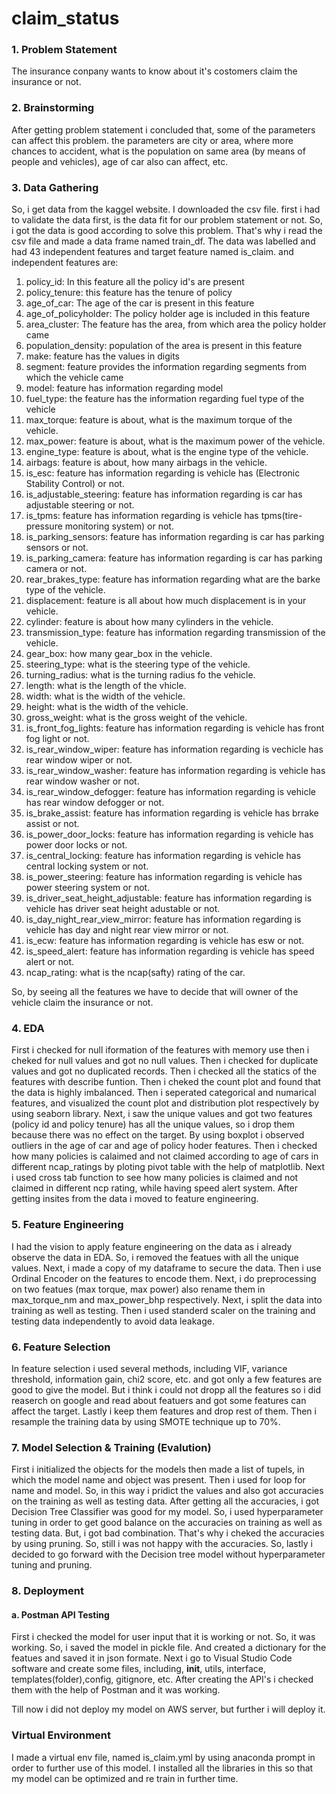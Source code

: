# claim_status
### 1. Problem Statement
The insurance conpany wants to know about it's costomers claim the insurance or not.

### 2. Brainstorming 
After getting problem statement  i concluded that, some of the parameters can affect this problem. the parameters are city or area, where more chances to accident, what is the population on same area (by means of people and vehicles), age of car also can affect, etc.

### 3. Data Gathering
So, i get data from the kaggel website. I downloaded the csv file. first i had to validate the data first, is the data fit for our problem statement or not. So, i got the data is good according to solve this problem. That's why i read the csv file and made a data frame named train_df.
The data was labelled and had 43 independent features and target feature named is_claim. and independent features are:

1. policy_id: In this feature all the policy id's are present
2. policy_tenure: this feature has the tenure of policy
3. age_of_car: The age of the car is present in this feature
4. age_of_policyholder: The policy holder age is included in this feature
5. area_cluster: The feature has the area, from which area the policy holder came
6. population_density: population of the area is present in this feature
7. make: feature has the values in digits
8. segment: feature provides the information regarding segments from which the vehicle came
9. model: feature has information regarding model
10. fuel_type: the feature has the information regarding fuel type of the vehicle
11. max_torque: feature is about, what is the maximum torque of the vehicle.
12. max_power: feature is about, what is the maximum power of the vehicle.
13. engine_type: feature is about, what is the engine type of the vehicle.	
14. airbags: feature is about, how many airbags in the vehicle.	
15. is_esc: feature has information regarding is vehicle has (Electronic Stability Control) or not.
16. is_adjustable_steering: feature has information regarding is car has adjustable steering or not.
17. is_tpms: feature has information regarding is vehicle has tpms(tire-pressure monitoring system) or not.
18. is_parking_sensors: feature has information regarding is car has parking sensors or not.	
19. is_parking_camera: feature has information regarding is car has parking camera or not.
20. rear_brakes_type: feature has information regarding what are the barke type of the vehicle.	
21. displacement: feature is all about how much displacement is in your vehicle.
22. cylinder: feature is about how many cylinders in the vehicle.
23. transmission_type: feature has information regarding transmission of the vehicle.
24. gear_box: how many gear_box in the vehicle. 
25. steering_type: what is the steering type of the vehicle.
26. turning_radius: what is the turning radius fo the vehicle. 
27. length: what is the length of the vhicle.
28. width: what is the width of the vehicle.
29. height: what is the width of the vehicle. 
30. gross_weight: what is the gross weight of the vehicle. 
31. is_front_fog_lights: feature has information regarding is vehicle has front fog light or not.
32. is_rear_window_wiper: feature has information regarding is vechicle has rear window wiper or not.
33. is_rear_window_washer: feature has information regarding is vehicle has rear window washer or not.	
34. is_rear_window_defogger: feature has information regarding is vehicle has rear window defogger or not.
35. is_brake_assist: feature has information regarding is vehicle has brrake assist or not.	
36. is_power_door_locks: feature has information regarding is vehicle has power door locks or not.	
37. is_central_locking: feature has information regarding is vehicle has central locking system or not.	
38. is_power_steering: feature has information regarding is vehicle has power steering system or not.
39. is_driver_seat_height_adjustable: feature has information regarding is vehicle has driver seat height adustable or not.
40. is_day_night_rear_view_mirror: feature has information regarding is vehicle has day and night rear view mirror or not.
41. is_ecw: feature has information regarding is vehicle has esw or not.
42. is_speed_alert: feature has information regarding is vehicle has speed alert or not.
43. ncap_rating: what is the ncap(safty) rating of the car.

So, by seeing all the features we have to decide that will owner of the vehicle claim the insurance or not.

### 4. EDA
First i checked for null iformation of the features with memory use then i cheked for null values and got no null values. Then i checked for duplicate values and got no duplicated records. Then i checked all the statics of the features with describe funtion. Then i cheked the count plot and found that the data is highly imbalanced. Then i seperated categorical and numarical features, and visualized the count plot and distribution plot respectively by using seaborn library. Next, i saw the unique values and got two features (policy id and policy tenure) has all the unique values, so i drop them because there was no effect on the target. By using boxplot i observed outliers in the age of car and age  of policy hoder features. Then i checked how many policies is calaimed and not claimed according to age of cars in different ncap_ratings by ploting pivot table with the help of matplotlib. Next i used cross tab function to see how many policies is claimed and not claimed in different ncp rating, while having speed alert system. After getting insites from the data i moved to feature engineering.

### 5. Feature Engineering
I had the vision to apply feature engineering on the data as i already observe the data in EDA. So, i removed the featues with all the unique values. Next, i made a copy of my dataframe to secure the data. Then i use Ordinal Encoder on the features to encode them. Next, i do preprocessing on two featues (max torque, max power) also rename them in max_torque_nm and max_power_bhp respectively. Next, i split the data into training as well as testing. Then i used standerd scaler on the training and testing data independently to avoid data leakage.

### 6. Feature Selection
In feature selection i used several methods, including VIF, variance threshold, information gain, chi2 score, etc. and got only a few features are good to give the model. But i think i could not dropp all the features so i did reaserch on google and read about featuers and got some features can affect the target. Lastly i keep them features and drop rest of them. Then i resample the training data by using SMOTE technique up to 70%.

### 7. Model Selection & Training (Evalution)
First i initialized the objects for the models then made a list of tupels, in which the model name and object was present. Then i used for loop for name and model. So, in this way i pridict the values and also got accuracies on the training as well as testing data. After getting all the accuracies, i got Decision Tree Classifier was good for my model. So, i used hyperparameter tuning in order to get good balance on the accuracies on training as well as testing data. But, i got bad combination. That's why i cheked the accuracies by using pruning. So, still i was not happy with the accuracies. So, lastly i decided to go forward with the Decision tree model without hyperparameter tuning and pruning.

### 8. Deployment

#### a. Postman API Testing
First i checked the model for user input that it is working or not. So, it was working. So, i saved the model in pickle file. And created a dictionary for the featues and saved it in json formate. Next i go to Visual Studio Code software and create some files, including, __init__, utils, interface, templates(folder),config, gitignore, etc. After creating the API's i checked them with the help of Postman and it was working. 

Till now i did not deploy my model on AWS server, but further i will deploy it. 

### Virtual Environment
I made a virtual env file, named is_claim.yml by using anaconda prompt in order to further use of this model. I installed all the libraries in this so that my model can be optimized and re train in further time. 


